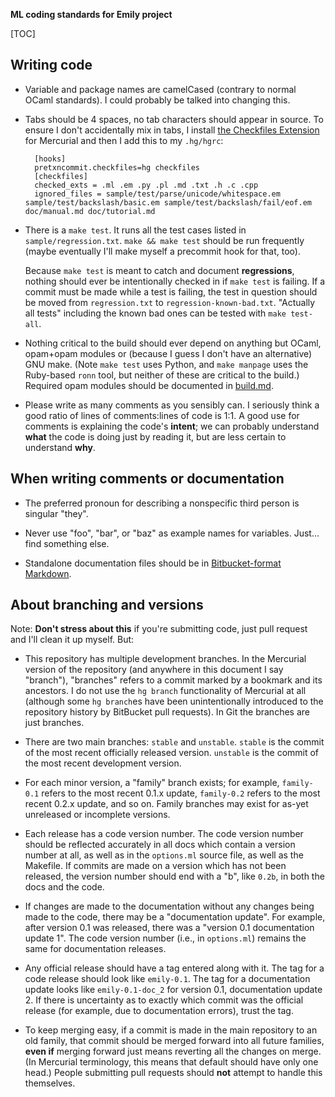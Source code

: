 **ML coding standards for Emily project**

[TOC]

## Writing code

- Variable and package names are camelCased (contrary to normal OCaml standards). I could probably be talked into changing this.
- Tabs should be 4 spaces, no tab characters should appear in source. To ensure I don't accidentally mix in tabs, I install [the Checkfiles Extension](http://mercurial.selenic.com/wiki/CheckFilesExtension) for Mercurial and then I add this to my `.hg/hgrc`:

        [hooks]
        pretxncommit.checkfiles=hg checkfiles
        [checkfiles]
        checked_exts = .ml .em .py .pl .md .txt .h .c .cpp
        ignored_files = sample/test/parse/unicode/whitespace.em sample/test/backslash/basic.em sample/test/backslash/fail/eof.em doc/manual.md doc/tutorial.md

- There is a `make test`. It runs all the test cases listed in `sample/regression.txt`. `make && make test` should be run frequently (maybe eventually I'll make myself a precommit hook for that, too).

    Because `make test` is meant to catch and document **regressions**, nothing should ever be intentionally checked in if `make test` is failing. If a commit must be made while a test is failing, the test in question should be moved from `regression.txt` to `regression-known-bad.txt`. "Actually all tests" including the known bad ones can be tested with `make test-all`.

- Nothing critical to the build should ever depend on anything but OCaml, opam+opam modules or (because I guess I don't have an alternative) GNU make. (Note `make test` uses Python, and `make manpage` uses the Ruby-based `ronn` tool, but neither of these are critical to the build.) Required opam modules should be documented in [build.md](build.md).

- Please write as many comments as you sensibly can. I seriously think a good ratio of lines of comments:lines of code is 1:1.  A good use for comments is explaining the code's **intent**; we can probably understand **what** the code is doing just by reading it, but are less certain to understand **why**.

## When writing comments or documentation

- The preferred pronoun for describing a nonspecific third person is singular "they".

- Never use "foo", "bar", or "baz" as example names for variables. Just... find something else.

- Standalone documentation files should be in [Bitbucket-format Markdown](https://bitbucket.org/tutorials/markdowndemo).

## About branching and versions

Note: **Don't stress about this** if you're submitting code, just pull request and I'll clean it up myself. But:

- This repository has multiple development branches. In the Mercurial version of the repository (and anywhere in this document I say "branch"), "branches" refers to a commit marked by a bookmark and its ancestors. I do not use the `hg branch` functionality of Mercurial at all (although some `hg branch`es have been unintentionally introduced to the repository history by BitBucket pull requests). In Git the branches are just branches.

- There are two main branches: `stable` and `unstable`. `stable` is the commit of the most recent officially released version. `unstable` is the commit of the most recent development version.

- For each minor version, a "family" branch exists; for example, `family-0.1` refers to the most recent 0.1.x update, `family-0.2` refers to the most recent 0.2.x update, and so on. Family branches may exist for as-yet unreleased or incomplete versions.

- Each release has a code version number. The code version number should be reflected accurately in all docs which contain a version number at all, as well as in the `options.ml` source file, as well as the Makefile. If commits are made on a version which has not been released, the version number should end with a "b", like `0.2b`, in both the docs and the code.

- If changes are made to the documentation without any changes being made to the code, there may be a "documentation update". For example, after version 0.1 was released, there was a "version 0.1 documentation update 1". The code version number (i.e., in `options.ml`) remains the same for documentation releases.

- Any official release should have a tag entered along with it. The tag for a code release should look like `emily-0.1`. The tag for a documentation update looks like `emily-0.1-doc_2` for version 0.1, documentation update 2. If there is uncertainty as to exactly which commit was the official release (for example, due to documentation errors), trust the tag.

- To keep merging easy, if a commit is made in the main repository to an old family, that commit should be merged forward into all future families, **even if** merging forward just means reverting all the changes on merge. (In Mercurial terminology, this means that default should have only one head.) People submitting pull requests should **not** attempt to handle this themselves.